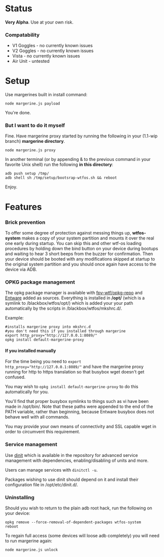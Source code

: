 # Status
**Very Alpha**. Use at your own risk.

### Compatability

 - V1 Goggles - no currently known issues
 - V2 Goggles - no currently known issues
 - Vista - no currently known issues
 - Air Unit - untested

# Setup

Use margerines built in install command:

    node margerine.js payload
You're done.

### But I want to do it myself
Fine.
Have margerine proxy started by running the following in your (1.1-wip branch) **margerine directory**.

    node margerine.js proxy

In another terminal (or by appending & to the previous command in your favorite Unix shell) run the following **in this directory**:

    adb push setup /tmp/
    adb shell sh /tmp/setup/bootsrap-wtfos.sh && reboot
Enjoy.


# Features

### Brick prevention
To offer some degree of protection against messing things up, **wtfos-system** makes a copy of your system partition and mounts it over the real one early during startup. You can skip this and other wtf-os loading procedures by holding down the bind button on your device during bootups and waiting to hear 3 short beeps from the buzzer for confirmation.
Then your device should be booted with any modifications skipped at startup to the original system partition and you should once again have access to the device via ADB. 

### OPKG package management
The opkg package manager is available with [fpv-wtf/opkg-repo](https://repo.fpv.wtf/pigeon/) and [Entware](https://bin.entware.net/armv7sf-k3.2/Packages.html) added as sources. 
Everything is installed in **/opt/** (which is a symlink to /blackbox/wtfos/opt/) which is added your your path automatically by the scripts in /blackbox/wtfos/mkshrc.d/.

Example:

    #installs margerine proxy into mkshrc.d
    #you don't need this if you installed through margerine
    export http_proxy="http://127.0.0.1:8089/"
    opkg install default-margerine-proxy

#### If you installed manually
For the time being you need to `export http_proxy="http://127.0.0.1:8089/"` and have the margerine proxy running for http to https translation so that busybox wget doesn't get confused.

You may wish to `opkg install default-margerine-proxy` to do this automatically for you. 

You'll find that proper busybox symlinks to things such as vi have been made in /opt/bin/. Note that these paths were appended to the end of the PATH variable, rather than beginning, because Entware busybox does not behave well with all commands.

You may provide your own means of connectivity and SSL capable wget in order to circumvent this requirement.

### Service management
Use [dinit](https://github.com/stylesuxx/dji-hd-fpv-dinit) which is available in the repository for advanced service management with dependencies, enabling/disabling of units and more. 

Users can manage services with `dinitctl -u`.

Packages wishing to use dinit should depend on it and install their configuration file in /opt/etc/dinit.d/.

### Uninstalling
Should you wish to return to the plain adb root hack, run the following on your device:

    opkg remove --force-removal-of-dependent-packages wtfos-system
    reboot

To regain full access (some devices will loose adb completely) you will need to run margerine again:

    node margerine.js unlock
